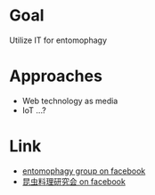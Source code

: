 # Goal
Utilize IT for entomophagy

# Approaches
* Web technology as media
* IoT ...?

# Link
* [entomophagy group on facebook](https://www.facebook.com/groups/entomophagy/)
* [昆虫料理研究会 on facebook](https://www.facebook.com/insectcuisine/)
